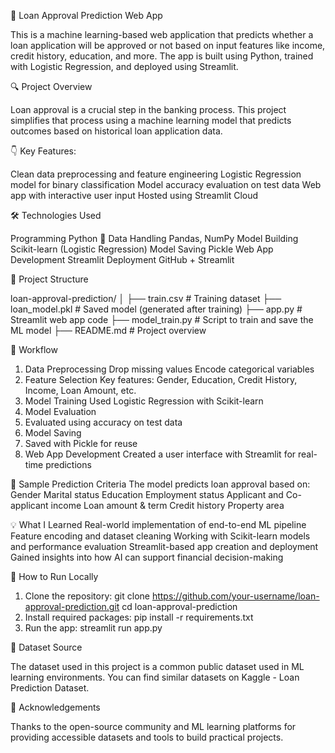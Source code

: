 🏦 Loan Approval Prediction Web App

This is a machine learning-based web application that predicts whether a loan application will be approved or not based on input features like income, credit history, education, and more. The app is built using Python, trained with Logistic Regression, and deployed using Streamlit.

🔍 Project Overview

Loan approval is a crucial step in the banking process. This project simplifies that process using a machine learning model that predicts outcomes based on historical loan application data.

👇 Key Features:

Clean data preprocessing and feature engineering
Logistic Regression model for binary classification
Model accuracy evaluation on test data
Web app with interactive user input
Hosted using Streamlit Cloud

🛠️ Technologies Used

Programming	Python 🐍
Data Handling	Pandas, NumPy
Model Building	Scikit-learn (Logistic Regression)
Model Saving	Pickle
Web App Development	Streamlit
Deployment	GitHub + Streamlit

📁 Project Structure

loan-approval-prediction/
│
├── train.csv                 # Training dataset
├── loan_model.pkl            # Saved model (generated after training)
├── app.py                    # Streamlit web app code
├── model_train.py            # Script to train and save the ML model
├── README.md                 # Project overview

🔄 Workflow

1. Data Preprocessing
Drop missing values
Encode categorical variables
2. Feature Selection
Key features: Gender, Education, Credit History, Income, Loan Amount, etc.
3. Model Training
Used Logistic Regression with Scikit-learn
4. Model Evaluation
5. Evaluated using accuracy on test data
6. Model Saving
7. Saved with Pickle for reuse
6. Web App Development
Created a user interface with Streamlit for real-time predictions

🎯 Sample Prediction Criteria
The model predicts loan approval based on:
Gender
Marital status
Education
Employment status
Applicant and Co-applicant income
Loan amount & term
Credit history
Property area

💡 What I Learned
Real-world implementation of end-to-end ML pipeline
Feature encoding and dataset cleaning
Working with Scikit-learn models and performance evaluation
Streamlit-based app creation and deployment
Gained insights into how AI can support financial decision-making

📌 How to Run Locally

1. Clone the repository:
git clone https://github.com/your-username/loan-approval-prediction.git
cd loan-approval-prediction
2. Install required packages:
pip install -r requirements.txt
3. Run the app:
streamlit run app.py

📂 Dataset Source

The dataset used in this project is a common public dataset used in ML learning environments. You can find similar datasets on Kaggle - Loan Prediction Dataset.

🙌 Acknowledgements

Thanks to the open-source community and ML learning platforms for providing accessible datasets and tools to build practical projects.

